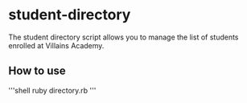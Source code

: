 # student-directory #

The student directory script allows you to manage the list of students enrolled at Villains Academy.

## How to use ##

'''shell
ruby directory.rb
'''
